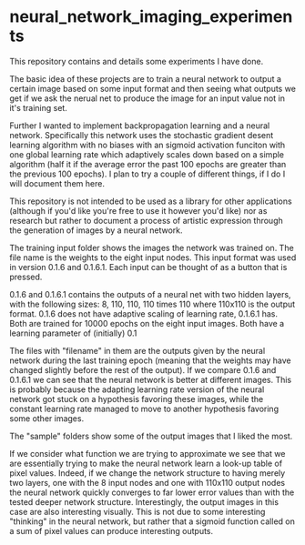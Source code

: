 # neural_network_imaging_experiments
This repository contains and details some experiments I have done. 

The basic idea of these projects are to train a neural network to output a certain image based on some input format and then seeing what outputs we get if we ask the nerual net to produce the image for an input value not in it's training set. 

Further I wanted to implement backpropagation learning and a neural network. Specifically this network uses the stochastic gradient desent learning algorithm with no biases with an sigmoid activation funciton with one global learning rate which adaptively scales down based on a simple algorithm (half it if the average error the past 100 epochs are greater than the previous 100 epochs). I plan to try a couple of different things, if I do I will document them here. 

This repository is not intended to be used as a library for other applications (although if you'd like you're free to use it however you'd like) nor as research but rather to document a process of artistic expression through the generation of images by a neural network. 

The training input folder shows the images the network was trained on. The file name is the weights to the eight input nodes. This input format was used in version 0.1.6 and 0.1.6.1. Each input can be thought of as a button that is pressed. 

0.1.6 and 0.1.6.1 contains the outputs of a neural net with two hidden layers, with the following sizes: 8, 110, 110, 110 times 110 where 110x110 is the output format. 
0.1.6 does not have adaptive scaling of learning rate, 0.1.6.1 has. Both are trained for 10000 epochs on the eight input images. Both have a learning parameter of (initially) 0.1

The files with "filename" in them are the outputs given by the neural network during the last training epoch (meaning that the weights may have changed slightly before the rest of the output). If we compare 0.1.6 and 0.1.6.1 we can see that the neural network is better at different images. This is probably because the adapting learning rate version of the neural network got stuck on a hypothesis favoring these images, while the constant learning rate managed to move to another hypothesis favoring some other images.

The "sample" folders show some of the output images that I liked the most. 

If we consider what function we are trying to approximate we see that we are essentially trying to make the neural network learn a look-up table of pixel values. Indeed, if we change the network structure to having merely two layers, one with the 8 input nodes and one with 110x110 output nodes the neural network quickly converges to far lower error values than with the tested deeper network structure. Interestingly, the output images in this case are also interesting visually. This is not due to some interesting "thinking" in the neural network, but rather that a sigmoid function called on a sum of pixel values can produce interesting outputs. 
